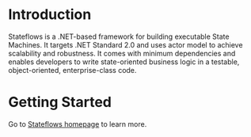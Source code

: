 # Introduction 
Stateflows is a .NET-based framework for building executable State Machines. It targets .NET Standard 2.0 and uses actor model to achieve scalability and robustness. It comes with minimum dependencies and enables developers to write state-oriented business logic in a testable, object-oriented, enterprise-class code.

# Getting Started
Go to [Stateflows homepage](https://www.stateflows.net) to learn more.